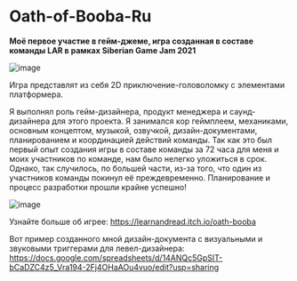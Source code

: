 # Oath-of-Booba-Ru
**Моё первое участие в гейм-джеме, игра созданная в составе команды LAR в рамках Siberian Game Jam 2021**

![image](https://user-images.githubusercontent.com/51217675/143909669-dac62baf-4c99-4578-9a8a-f954ff79377b.png)

Игра представлят из себя 2D приключение-головоломку с элементами платформера.  

Я выполнял роль гейм-дизайнера, продукт менеджера и саунд-дизайнера для этого проекта. Я занимался кор геймплеем, механиками, основным концептом, музыкой, озвучкой, дизайн-документами, планированием и координацией действий команды. Так как это был первый опыт создания игры в составе команды за 72 часа для меня и моих участников по команде, нам было нелегко уложиться в срок. Однако, так случилось, по большей части, из-за того, что один из участников команды покинул её преждевременно. Планирование и процесс разработки прошли крайне успешно!

![image](https://user-images.githubusercontent.com/51217675/143909757-cc15dae2-af9c-4ff8-a227-7f9318bb1540.png)

Узнайте больше об игреe: https://learnandread.itch.io/oath-booba

Вот пример созданного мной дизайн-документа с визуальными и звуковыми триггерами для левел-дизайнера: https://docs.google.com/spreadsheets/d/14ANQc5GpSIT-bCaDZC4z5_Vra194-2Fj4OHaAOu4vuo/edit?usp=sharing
